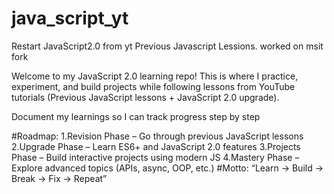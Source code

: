 # java_script_yt
Restart
JavaScript2.0 from yt
Previous Javascript Lessions.
worked on msit fork

Welcome to my JavaScript 2.0 learning repo!
This is where I practice, experiment, and build projects while following lessons from YouTube tutorials (Previous JavaScript lessons + JavaScript 2.0 upgrade).

Document my learnings so I can track progress step by step


#Roadmap:
1.Revision Phase – Go through previous JavaScript lessons
2.Upgrade Phase – Learn ES6+ and JavaScript 2.0 features
3.Projects Phase – Build interactive projects using modern JS
4.Mastery Phase – Explore advanced topics (APIs, async, OOP, etc.)
#Motto:
“Learn → Build → Break → Fix → Repeat”
